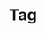 ---
title: "Tag"
layout: tags
permalink: /tags/
author_profile: true

# redirect_from:
#   - /tag/

# side bar: other contents
# sidebar:
#     nav: "tag"
---